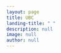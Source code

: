 ```yaml
---
layout: page
title: UBC
landing-title: " "
description: null
image: null
author: null
---
```


<!-- Stay informed about our exciting workshops, seminars, and speaker series! Sign up now to receive the latest updates. -->

<!-- Sign up to get the latest updates for our exciting workshops, seminars and speaker series! To register your team for the competition, visit the Registration page.

Competition - Finals | Dragons' Den style face-off before a panel of judges. Six come in but only three will be rewarded.  -->
<!-- <a href="https://www.eventbrite.ca/e/iob-final-competition-tickets-55945387159">RSVP</a> -->
